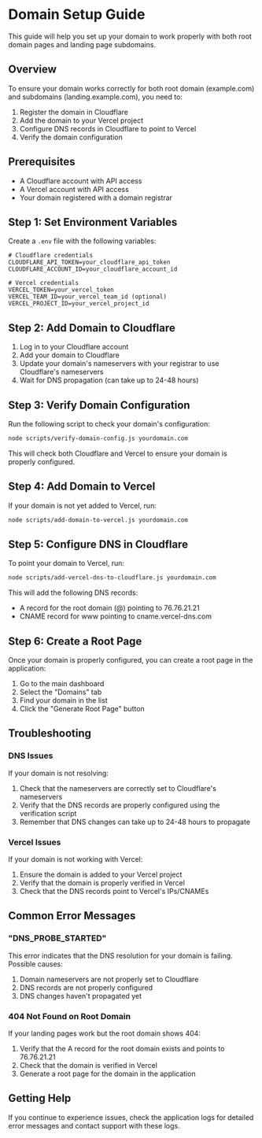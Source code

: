 # Domain Setup Guide

This guide will help you set up your domain to work properly with both root domain pages and landing page subdomains.

## Overview

To ensure your domain works correctly for both root domain (example.com) and subdomains (landing.example.com), you need to:

1. Register the domain in Cloudflare
2. Add the domain to your Vercel project
3. Configure DNS records in Cloudflare to point to Vercel
4. Verify the domain configuration

## Prerequisites

- A Cloudflare account with API access
- A Vercel account with API access
- Your domain registered with a domain registrar

## Step 1: Set Environment Variables

Create a `.env` file with the following variables:

```
# Cloudflare credentials
CLOUDFLARE_API_TOKEN=your_cloudflare_api_token
CLOUDFLARE_ACCOUNT_ID=your_cloudflare_account_id

# Vercel credentials
VERCEL_TOKEN=your_vercel_token
VERCEL_TEAM_ID=your_vercel_team_id (optional)
VERCEL_PROJECT_ID=your_vercel_project_id
```

## Step 2: Add Domain to Cloudflare

1. Log in to your Cloudflare account
2. Add your domain to Cloudflare
3. Update your domain's nameservers with your registrar to use Cloudflare's nameservers
4. Wait for DNS propagation (can take up to 24-48 hours)

## Step 3: Verify Domain Configuration

Run the following script to check your domain's configuration:

```bash
node scripts/verify-domain-config.js yourdomain.com
```

This will check both Cloudflare and Vercel to ensure your domain is properly configured.

## Step 4: Add Domain to Vercel

If your domain is not yet added to Vercel, run:

```bash
node scripts/add-domain-to-vercel.js yourdomain.com
```

## Step 5: Configure DNS in Cloudflare

To point your domain to Vercel, run:

```bash
node scripts/add-vercel-dns-to-cloudflare.js yourdomain.com
```

This will add the following DNS records:
- A record for the root domain (@) pointing to 76.76.21.21
- CNAME record for www pointing to cname.vercel-dns.com

## Step 6: Create a Root Page

Once your domain is properly configured, you can create a root page in the application:

1. Go to the main dashboard
2. Select the "Domains" tab
3. Find your domain in the list
4. Click the "Generate Root Page" button

## Troubleshooting

### DNS Issues

If your domain is not resolving:

1. Check that the nameservers are correctly set to Cloudflare's nameservers
2. Verify that the DNS records are properly configured using the verification script
3. Remember that DNS changes can take up to 24-48 hours to propagate

### Vercel Issues

If your domain is not working with Vercel:

1. Ensure the domain is added to your Vercel project
2. Verify that the domain is properly verified in Vercel
3. Check that the DNS records point to Vercel's IPs/CNAMEs

## Common Error Messages

### "DNS_PROBE_STARTED"

This error indicates that the DNS resolution for your domain is failing. Possible causes:

1. Domain nameservers are not properly set to Cloudflare
2. DNS records are not properly configured
3. DNS changes haven't propagated yet

### 404 Not Found on Root Domain

If your landing pages work but the root domain shows 404:

1. Verify that the A record for the root domain exists and points to 76.76.21.21
2. Check that the domain is verified in Vercel
3. Generate a root page for the domain in the application

## Getting Help

If you continue to experience issues, check the application logs for detailed error messages and contact support with these logs. 